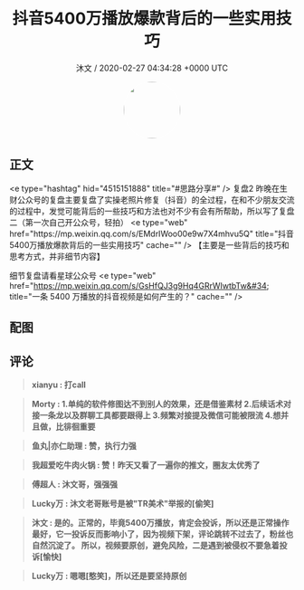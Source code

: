 <h1 align="center">抖音5400万播放爆款背后的一些实用技巧</h1>
<p align="center">
    <a>沐文 / 2020-02-27 04:34:28 &#43;0000 UTC</a>
</p>

<div align="center">
    <img src="https://images.zsxq.com/FtXjMTW_v0RoXGB7sDvSQvWG--F-?e=1590940799&amp;token=kIxbL07-8jAj8w1n4s9zv64FuZZNEATmlU_Vm6zD:_9QK4qYZpDXzer8za-2ImZ-cNwU=" width="100" height="100" style="border:1px solid;border-radius:50%; color:#ffffff"/>
</div>

## 正文

<div>
&lt;e type=&#34;hashtag&#34; hid=&#34;4515151888&#34; title=&#34;#思路分享#&#34; /&gt; 复盘2
昨晚在生财公众号的复盘主要复盘了实操老照片修复（抖音）的全过程，在和不少朋友交流的过程中，发觉可能背后的一些技巧和方法也对不少有会有所帮助，所以写了复盘二（第一次自己开公众号，轻拍）
&lt;e type=&#34;web&#34; href=&#34;https://mp.weixin.qq.com/s/EMdrIWoo00e9w7X4mhvu5Q&#34; title=&#34;抖音5400万播放爆款背后的一些实用技巧&#34; cache=&#34;&#34; /&gt;
【主要是一些背后的技巧和思考方式，并非细节内容】

细节复盘请看星球公众号
&lt;e type=&#34;web&#34; href=&#34;https://mp.weixin.qq.com/s/GsHfQJ3g9Hq4GRrWIwtbTw&#34; title=&#34;一条 5400 万播放的抖音视频是如何产生的？&#34; cache=&#34;&#34; /&gt;
</div>

## 配图
<div class="image" align="center">

</div>

## 评论

<div align="left">
<div>

<blockquote >
<span> <strong>xianyu : 打call </strong></span>
</blockquote>

<blockquote >
<span> <strong>Morty : 1.单纯的软件修图达不到别人的效果，还是借鉴素材
2.后续话术对接一条龙以及群聊工具都要跟得上
3.频繁对接提及微信可能被限流
4.想并且做，比徘徊重要 </strong></span>
</blockquote>

<blockquote >
<span> <strong>鱼丸|亦仁助理 : 赞，执行力强 </strong></span>
</blockquote>

<blockquote >
<span> <strong>我超爱吃牛肉火锅 : 赞！昨天又看了一遍你的推文，圈友太优秀了 </strong></span>
</blockquote>

<blockquote >
<span> <strong>傅超人 : 沐文哥，强强强 </strong></span>
</blockquote>

<blockquote >
<span> <strong>Lucky万 : 沐文老哥账号是被&#34;TR美术&#34;举报的[偷笑] </strong></span>
</blockquote>

<blockquote >
<span> <strong>沐文 : 是的。正常的，毕竟5400万播放，肯定会投诉，所以还是正常操作最好，它一投诉反而影响小了，因为视频下架，评论跳转不过去了，粉丝也自然沉淀了。
所以，视频要原创，避免风险，二是遇到被侵权不要急着投诉[愉快] </strong></span>
</blockquote>

<blockquote >
<span> <strong>Lucky万 : 嗯嗯[憨笑]，所以还是要坚持原创 </strong></span>
</blockquote>

</div>
</div>